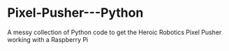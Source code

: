 # Pixel-Pusher---Python
A messy collection of Python code to get the Heroic Robotics Pixel Pusher working with a Raspberry Pi
